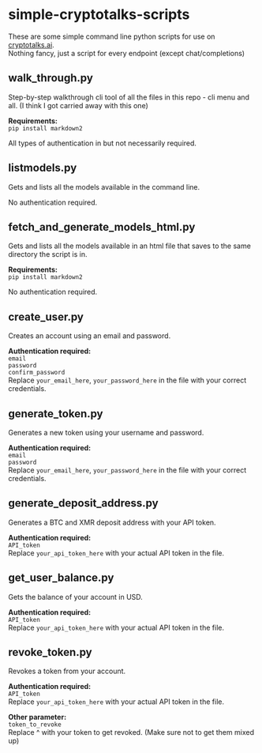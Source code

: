 # simple-cryptotalks-scripts
These are some simple command line python scripts for use on [cryptotalks.ai](https://cryptotalks.ai/).  
Nothing fancy, just a script for every endpoint (except chat/completions) 

## walk_through.py
Step-by-step walkthrough cli tool of all the files in this repo - cli menu and all. (I think I got carried away with this one)  

**Requirements:**  
`pip install markdown2`  

All types of authentication in but not necessarily required.  

## listmodels.py
Gets and lists all the models available in the command line.

No authentication required.

## fetch_and_generate_models_html.py
Gets and lists all the models available in an html file that saves to the same directory the script is in.

**Requirements:**  
`pip install markdown2`  

No authentication required.

## create_user.py
Creates an account using an email and password.

**Authentication required:**  
`email`  
`password`  
`confirm_password`  
Replace `your_email_here`, `your_password_here` in the file with your correct credentials.  

## generate_token.py
Generates a new token using your username and password.  

**Authentication required:**  
`email`  
`password`  
Replace `your_email_here`, `your_password_here` in the file with your correct credentials.  

## generate_deposit_address.py
Generates a BTC and XMR deposit address with your API token.

**Authentication required:**  
`API_token`  
Replace `your_api_token_here` with your actual API token in the file.

## get_user_balance.py
Gets the balance of your account in USD.

**Authentication required:**  
`API_token`  
Replace `your_api_token_here` with your actual API token in the file.

## revoke_token.py
Revokes a token from your account.

**Authentication required:**  
`API_token`  
Replace `your_api_token_here` with your actual API token in the file.

**Other parameter:**  
`token_to_revoke`  
Replace ^ with your token to get revoked. (Make sure not to get them mixed up)
